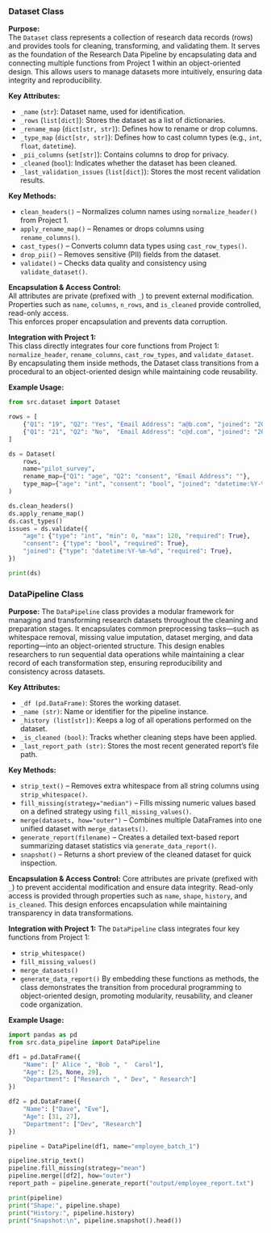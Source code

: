 ### Dataset Class

**Purpose:**  
The `Dataset` class represents a collection of research data records (rows) and provides tools for cleaning, transforming, and validating them. It serves as the foundation of the Research Data Pipeline by encapsulating data and connecting multiple functions from Project 1 within an object-oriented design. This allows users to manage datasets more intuitively, ensuring data integrity and reproducibility.

**Key Attributes:**
- `_name` (`str`): Dataset name, used for identification.  
- `_rows` (`list[dict]`): Stores the dataset as a list of dictionaries.  
- `_rename_map` (`dict[str, str]`): Defines how to rename or drop columns.  
- `_type_map` (`dict[str, str]`): Defines how to cast column types (e.g., `int`, `float`, `datetime`).  
- `_pii_columns` (`set[str]`): Contains columns to drop for privacy.  
- `_cleaned` (`bool`): Indicates whether the dataset has been cleaned.  
- `_last_validation_issues` (`list[dict]`): Stores the most recent validation results.  

**Key Methods:**
- `clean_headers()` – Normalizes column names using `normalize_header()` from Project 1.  
- `apply_rename_map()` – Renames or drops columns using `rename_columns()`.  
- `cast_types()` – Converts column data types using `cast_row_types()`.  
- `drop_pii()` – Removes sensitive (PII) fields from the dataset.  
- `validate()` – Checks data quality and consistency using `validate_dataset()`.  

**Encapsulation & Access Control:**  
All attributes are private (prefixed with `_`) to prevent external modification.  
Properties such as `name`, `columns`, `n_rows`, and `is_cleaned` provide controlled, read-only access.  
This enforces proper encapsulation and prevents data corruption.

**Integration with Project 1:**  
This class directly integrates four core functions from Project 1:  
`normalize_header`, `rename_columns`, `cast_row_types`, and `validate_dataset`.  
By encapsulating them inside methods, the Dataset class transitions from a procedural to an object-oriented design while maintaining code reusability.

**Example Usage:**
```python
from src.dataset import Dataset

rows = [
    {"Q1": "19", "Q2": "Yes", "Email Address": "a@b.com", "joined": "2024-10-01"},
    {"Q1": "21", "Q2": "No",  "Email Address": "c@d.com", "joined": "2024-10-03"},
]

ds = Dataset(
    rows,
    name="pilot_survey",
    rename_map={"Q1": "age", "Q2": "consent", "Email Address": ""},
    type_map={"age": "int", "consent": "bool", "joined": "datetime:%Y-%m-%d"},
)

ds.clean_headers()
ds.apply_rename_map()
ds.cast_types()
issues = ds.validate({
    "age": {"type": "int", "min": 0, "max": 120, "required": True},
    "consent": {"type": "bool", "required": True},
    "joined": {"type": "datetime:%Y-%m-%d", "required": True},
})

print(ds)
```


### DataPipeline Class

**Purpose:**
The `DataPipeline` class provides a modular framework for managing and transforming research datasets throughout the cleaning and preparation stages. It encapsulates common preprocessing tasks—such as whitespace removal, missing value imputation, dataset merging, and data reporting—into an object-oriented structure. This design enables researchers to run sequential data operations while maintaining a clear record of each transformation step, ensuring reproducibility and consistency across datasets.

**Key Attributes:**
- `_df (pd.DataFrame)`: Stores the working dataset.
- `_name (str)`: Name or identifier for the pipeline instance.
- `_history (list[str])`: Keeps a log of all operations performed on the dataset.
- `_is_cleaned (bool)`: Tracks whether cleaning steps have been applied.
- `_last_report_path (str)`: Stores the most recent generated report’s file path.

**Key Methods:**
- `strip_text()` – Removes extra whitespace from all string columns using `strip_whitespace()`.
- `fill_missing(strategy="median")` – Fills missing numeric values based on a defined strategy using `fill_missing_values()`.
- `merge(datasets, how="outer")` – Combines multiple DataFrames into one unified dataset with `merge_datasets()`.
- `generate_report(filename)` – Creates a detailed text-based report summarizing dataset statistics via `generate_data_report()`.
- `snapshot()` – Returns a short preview of the cleaned dataset for quick inspection.

**Encapsulation & Access Control:**
Core attributes are private (prefixed with `_`) to prevent accidental modification and ensure data integrity. Read-only access is provided through properties such as `name`, `shape`, `history`, and `is_cleaned`. This design enforces encapsulation while maintaining transparency in data transformations.

**Integration with Project 1:**
The `DataPipeline` class integrates four key functions from Project 1:
- `strip_whitespace()`
- `fill_missing_values()`
- `merge_datasets()`
- `generate_data_report()`
By embedding these functions as methods, the class demonstrates the transition from procedural programming to object-oriented design, promoting modularity, reusability, and cleaner code organization.

**Example Usage:**
```python
import pandas as pd
from src.data_pipeline import DataPipeline

df1 = pd.DataFrame({
    "Name": [" Alice ", "Bob ", "  Carol"],
    "Age": [25, None, 29],
    "Department": ["Research ", " Dev", " Research"]
})

df2 = pd.DataFrame({
    "Name": ["Dave", "Eve"],
    "Age": [31, 27],
    "Department": ["Dev", "Research"]
})

pipeline = DataPipeline(df1, name="employee_batch_1")

pipeline.strip_text()
pipeline.fill_missing(strategy="mean")
pipeline.merge([df2], how="outer")
report_path = pipeline.generate_report("output/employee_report.txt")

print(pipeline)
print("Shape:", pipeline.shape)
print("History:", pipeline.history)
print("Snapshot:\n", pipeline.snapshot().head())
```
